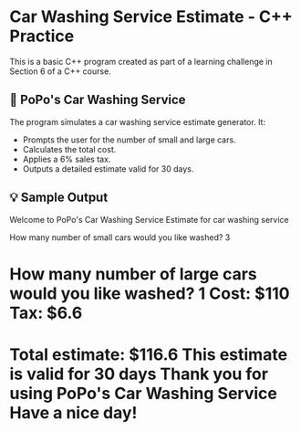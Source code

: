 # Car Washing Service Estimate - C++ Practice

This is a basic C++ program created as part of a learning challenge in Section 6 of a C++ course.

## 🚗 PoPo's Car Washing Service

The program simulates a car washing service estimate generator. It:

- Prompts the user for the number of small and large cars.
- Calculates the total cost.
- Applies a 6% sales tax.
- Outputs a detailed estimate valid for 30 days.

## 💡 Sample Output

Welcome to PoPo's Car Washing Service
Estimate for car washing service

How many number of small cars would you like washed? 3

How many number of large cars would you like washed? 1
Cost: $110
Tax: $6.6
====================================
Total estimate: $116.6
This estimate is valid for 30 days
Thank you for using PoPo's Car Washing Service
Have a nice day!
====================================
